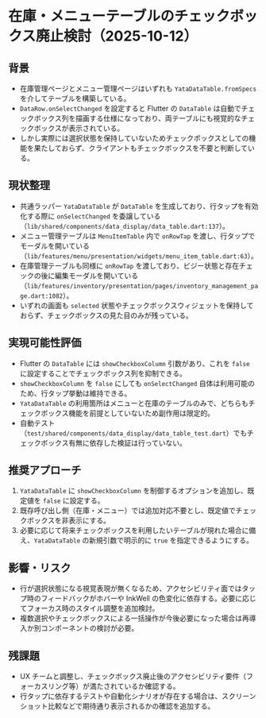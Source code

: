 # 在庫・メニューテーブルのチェックボックス廃止検討（2025-10-12）

## 背景
- 在庫管理ページとメニュー管理ページはいずれも `YataDataTable.fromSpecs` を介してテーブルを構築している。
- `DataRow.onSelectChanged` を設定すると Flutter の `DataTable` は自動でチェックボックス列を描画する仕様になっており、両テーブルにも視覚的なチェックボックスが表示されている。
- しかし実際には選択状態を保持していないためチェックボックスとしての機能を果たしておらず、クライアントもチェックボックスを不要と判断している。

## 現状整理
- 共通ラッパー `YataDataTable` が `DataTable` を生成しており、行タップを有効化する際に `onSelectChanged` を委譲している（`lib/shared/components/data_display/data_table.dart:137`）。
- メニュー管理テーブルは `MenuItemTable` 内で `onRowTap` を渡し、行タップでモーダルを開いている（`lib/features/menu/presentation/widgets/menu_item_table.dart:63`）。
- 在庫管理テーブルも同様に `onRowTap` を渡しており、ビジー状態と存在チェックの後に編集モーダルを開いている（`lib/features/inventory/presentation/pages/inventory_management_page.dart:1082`）。
- いずれの画面も `selected` 状態やチェックボックスウィジェットを保持しておらず、チェックボックスの見た目のみが残っている。

## 実現可能性評価
- Flutter の `DataTable` には `showCheckboxColumn` 引数があり、これを `false` に設定することでチェックボックス列を抑制できる。
- `showCheckboxColumn` を `false` にしても `onSelectChanged` 自体は利用可能のため、行タップ挙動は維持できる。
- `YataDataTable` の利用箇所はメニューと在庫のテーブルのみで、どちらもチェックボックス機能を前提としていないため副作用は限定的。
- 自動テスト（`test/shared/components/data_display/data_table_test.dart`）でもチェックボックス有無に依存した検証は行っていない。

## 推奨アプローチ
1. `YataDataTable` に `showCheckboxColumn` を制御するオプションを追加し、既定値を `false` に設定する。
2. 既存呼び出し側（在庫・メニュー）では追加対応不要とし、既定値でチェックボックスを非表示にする。
3. 必要に応じて将来チェックボックスを利用したいテーブルが現れた場合に備え、`YataDataTable` の新規引数で明示的に `true` を指定できるようにする。

## 影響・リスク
- 行が選択状態になる視覚表現が無くなるため、アクセシビリティ面ではタップ時のフィードバックがホバーや InkWell の色変化に依存する。必要に応じてフォーカス時のスタイル調整を追加検討。
- 複数選択やチェックボックスによる一括操作が今後必要になった場合は再導入か別コンポーネントの検討が必要。

## 残課題
- UX チームと調整し、チェックボックス廃止後のアクセシビリティ要件（フォーカスリング等）が満たされているか確認する。
- 行タップに依存するテストや自動化シナリオが存在する場合は、スクリーンショット比較などで期待通り表示されるかの確認を追加する。
